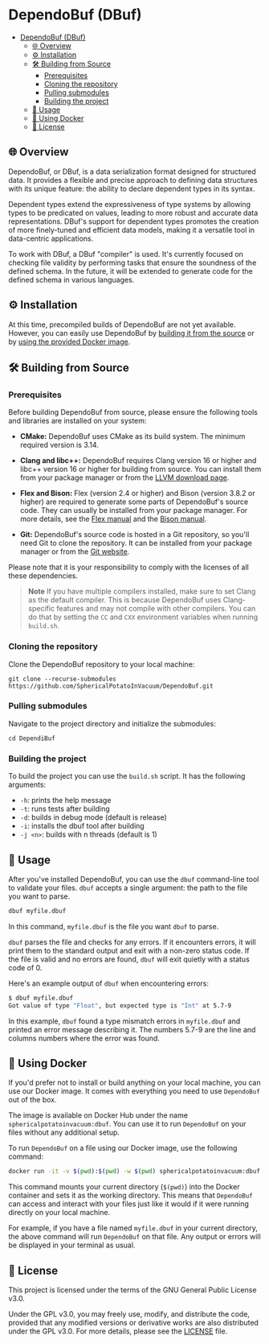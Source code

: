 # DependoBuf (DBuf)

- [DependoBuf (DBuf)](#dependobuf-dbuf)
  - [🌐 Overview](#-overview)
  - [⚙ Installation](#-installation)
  - [🛠 Building from Source](#-building-from-source)
    - [Prerequisites](#prerequisites)
    - [Cloning the repository](#cloning-the-repository)
    - [Pulling submodules](#pulling-submodules)
    - [Building the project](#building-the-project)
  - [📖 Usage](#-usage)
  - [🐋 Using Docker](#-using-docker)
  - [📜 License](#-license)


## 🌐 Overview

DependoBuf, or DBuf, is a data serialization format designed for structured data. It provides a flexible and precise approach to defining data structures with its unique feature: the ability to declare dependent types in its syntax.

Dependent types extend the expressiveness of type systems by allowing types to be predicated on values, leading to more robust and accurate data representations. DBuf's support for dependent types promotes the creation of more finely-tuned and efficient data models, making it a versatile tool in data-centric applications.

To work with DBuf, a DBuf "compiler" is used. It's currently focused on checking file validity by performing tasks that ensure the soundness of the defined schema. In the future, it will be extended to generate code for the defined schema in various languages.

## ⚙ Installation

At this time, precompiled builds of DependoBuf are not yet available. However, you can easily use DependoBuf by [building it from the source](#-building-from-source) or by [using the provided Docker image](#-using-docker).

## 🛠 Building from Source

### Prerequisites

Before building DependoBuf from source, please ensure the following tools and libraries are installed on your system:

- **CMake:** DependoBuf uses CMake as its build system. The minimum required version is 3.14.

- **Clang and libc++:** DependoBuf requires Clang version 16 or higher and libc++ version 16 or higher for building from source. You can install them from your package manager or from the [LLVM download page](https://releases.llvm.org/download.html).

- **Flex and Bison:** Flex (version 2.4 or higher) and Bison (version 3.8.2 or higher) are required to generate some parts of DependoBuf's source code. They can usually be installed from your package manager. For more details, see the [Flex manual](https://westes.github.io/flex/manual/) and the [Bison manual](https://www.gnu.org/software/bison/manual/).

- **Git:** DependoBuf's source code is hosted in a Git repository, so you'll need Git to clone the repository. It can be installed from your package manager or from the [Git website](https://git-scm.com/downloads).

Please note that it is your responsibility to comply with the licenses of all these dependencies.

> **Note**
> If you have multiple compilers installed, make sure to set Clang as the default compiler. This is because DependoBuf uses Clang-specific features and may not compile with other compilers. You can do that by setting the `CC` and `CXX` environment variables when running `build.sh`.

### Cloning the repository

Clone the DependoBuf repository to your local machine:

```
git clone --recurse-submodules https://github.com/SphericalPotatoInVacuum/DependoBuf.git
```

### Pulling submodules

Navigate to the project directory and initialize the submodules:

```
cd DependiBuf
```

### Building the project

To build the project you can use the `build.sh` script. It has the following arguments:
- `-h`: prints the help message
- `-t`: runs tests after building
- `-d`: builds in debug mode (default is release)
- `-i`: installs the dbuf tool after building
- `-j <n>`: builds with n threads (default is 1)

## 📖 Usage

After you've installed DependoBuf, you can use the `dbuf` command-line tool to validate your files. `dbuf` accepts a single argument: the path to the file you want to parse.

```bash
dbuf myfile.dbuf
```

In this command, `myfile.dbuf` is the file you want `dbuf` to parse.

`dbuf` parses the file and checks for any errors. If it encounters errors, it will print them to the standard output and exit with a non-zero status code. If the file is valid and no errors are found, `dbuf` will exit quietly with a status code of 0.

Here's an example output of `dbuf` when encountering errors:

```bash
$ dbuf myfile.dbuf
Got value of type "Float", but expected type is "Int" at 5.7-9
```

In this example, `dbuf` found a type mismatch errors in `myfile.dbuf` and printed an error message describing it. The numbers 5.7-9 are the line and columns numbers where the error was found.

## 🐋 Using Docker

If you'd prefer not to install or build anything on your local machine, you can use our Docker image. It comes with everything you need to use `DependoBuf` out of the box.

The image is available on Docker Hub under the name `sphericalpotatoinvacuum:dbuf`. You can use it to run `DependoBuf` on your files without any additional setup.

To run `DependoBuf` on a file using our Docker image, use the following command:

```bash
docker run -it -v $(pwd):$(pwd) -w $(pwd) sphericalpotatoinvacuum:dbuf myfile.dbuf
```

This command mounts your current directory (`$(pwd)`) into the Docker container and sets it as the working directory. This means that `DependoBuf` can access and interact with your files just like it would if it were running directly on your local machine.

For example, if you have a file named `myfile.dbuf` in your current directory, the above command will run `DependoBuf` on that file. Any output or errors will be displayed in your terminal as usual.

## 📜 License

This project is licensed under the terms of the GNU General Public License v3.0.

Under the GPL v3.0, you may freely use, modify, and distribute the code, provided that any modified versions or derivative works are also distributed under the GPL v3.0. For more details, please see the [LICENSE](LICENSE) file.
